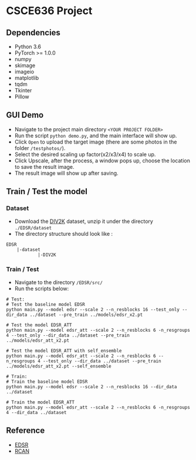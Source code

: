 # CSCE636 Project

## Dependencies 
* Python 3.6
* PyTorch >= 1.0.0
* numpy
* skimage
* imageio
* matplotlib
* tqdm
* Tkinter
* Pillow

## GUI Demo
* Navigate to the project main directory ```<YOUR PROJECT FOLDER>```
* Run the script ```python demo.py```, and the main interface will show up.
* Click ```Open``` to upload the target image (there are some photos in the folder ```/testphotos/```).
* Select the desired scaling up factor(x2/x3/x4) to scale up.
* Click Upscale, after the process, a window pops up, choose the location to save the result image.
* The result image will show up after saving.

## Train / Test the model
### Dataset 
* Download the [DIV2K](https://drive.google.com/file/d/113H4VkUjtI5Cv9ZiFy3blnOEFqrEf7hD/view?usp=sharing) dataset, unzip it under the directory ```./EDSR/dataset```
* The directory structure should look like :
```
EDSR
    |-dataset
            |-DIV2K
```
### Train / Test
* Navigate to the directory ```/EDSR/src/```
* Run the scripts below:
```
# Test:
# Test the baseline model EDSR
python main.py --model edsr --scale 2 --n_resblocks 16 --test_only --dir_data ../dataset --pre_train ../models/edsr_x2.pt

# Test the model EDSR_ATT
python main.py --model edsr_att --scale 2 --n_resblocks 6 -n_resgroups 4 --test_only --dir_data ../dataset --pre_train ../models/edsr_att_x2.pt

# Test the model EDSR_ATT with self_ensemble
python main.py --model edsr_att --scale 2 --n_resblocks 6 --n_resgroups 4 --test_only --dir_data ../dataset --pre_train ../models/edsr_att_x2.pt --self_ensemble

# Train:
# Train the baseline model EDSR
python main.py --model edsr --scale 2 --n_resblocks 16 --dir_data ../dataset

# Train the model EDSR_ATT
python main.py --model edsr_att --scale 2 --n_resblocks 6 -n_resgroups 4 --dir_data ../dataset
```


## Reference
* [EDSR](https://github.com/thstkdgus35/EDSR-PyTorch)
* [RCAN](https://github.com/yulunzhang/RCAN)
